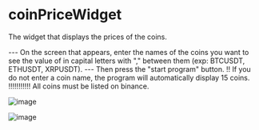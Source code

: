 # coinPriceWidget
The widget that displays the prices of the coins.

--- On the screen that appears, enter the names of the coins you want to see the value of in capital letters with "," between them (exp: BTCUSDT, ETHUSDT, XRPUSDT). 
	--- Then press the "start program" button. 
	!!  If you do not enter a coin name, the program will automatically display 15 coins. 
	!!!!!!!!!!! All coins must be listed on binance.

![image](https://github.com/user-attachments/assets/80fd76e1-9aa2-4f0c-a940-7c799637375e)


![image](https://github.com/user-attachments/assets/b4fda677-bac9-43bd-8f36-7239749305e0)
